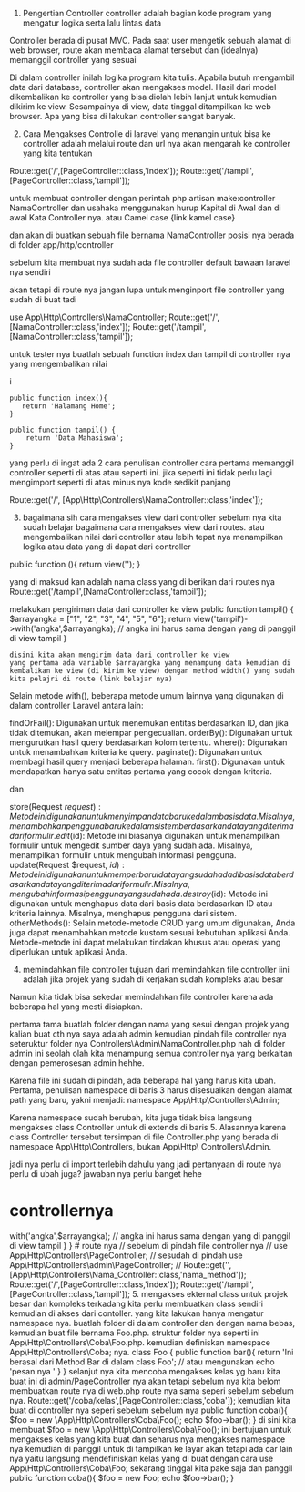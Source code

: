 1. Pengertian Controller
controller adalah bagian kode program yang mengatur logika serta lalu
lintas data

Controller berada di pusat MVC. Pada saat user mengetik sebuah alamat di web browser,
route akan membaca alamat tersebut dan (idealnya) memanggil controller yang sesuai

Di dalam controller inilah logika program kita tulis. Apabila butuh mengambil data dari
database, controller akan mengakses model. Hasil dari model dikembalikan ke controller yang
bisa diolah lebih lanjut untuk kemudian dikirim ke view. Sesampainya di view, data tinggal
ditampilkan ke web browser.
Apa yang bisa di lakukan controller sangat banyak.

2. Cara Mengakses Controlle
di laravel yang menangin untuk bisa ke controller adalah melalui route dan url nya akan mengarah ke controller yang kita tentukan 

Route::get('/',[PageController::class,'index']);
Route::get('/tampil',[PageController::class,'tampil']);

untuk membuat controller dengan perintah php artisan make:controller NamaController dan usahaka menggunakan hurup Kapital di Awal dan di awal Kata Controller nya. atau Camel case {link kamel case}

dan akan di buatkan sebuah file bernama NamaController posisi nya berada di folder app/http/controller

sebelum kita membuat nya sudah ada file controller default bawaan laravel nya sendiri

akan tetapi di route nya jangan lupa untuk menginport file controller yang sudah di buat tadi

use App\Http\Controllers\NamaController;
Route::get('/',[NamaController::class,'index']);
Route::get('/tampil',[NamaController::class,'tampil']);

untuk tester nya buatlah sebuah function index dan tampil di controller nya yang mengembalikan nilai 
<!-- kode di sembunyikan -->i
    public function index(){
       return 'Halamang Home';
    }

    public function tampil() {
        return 'Data Mahasiswa';
    }

yang perlu di ingat ada  2 cara penulisan controller 
cara pertama memanggil controller seperti di atas atau 
seperti ini. jika seperti ini tidak perlu lagi mengimport seperti di atas minus nya kode sedikit panjang

Route::get('/', [App\Http\Controllers\NamaController::class,'index']);

3. bagaimana sih cara mengakses view dari controller
sebelum nya kita sudah belajar bagaimana cara mengakses view dari routes.  atau mengembalikan nilai dari controller atau lebih tepat nya menampilkan logika atau data yang di dapat dari controller

public function <nama fungsi>(){
    return view('');
} 

yang di maksud kan adalah nama class yang di berikan dari routes nya
Route::get('/tampil',[NamaController::class,'tampil']);

melakukan pengiriman data dari controller ke view
    public function tampil() {
        $arrayangka = ["1", "2", "3", "4", "5", "6"];
        return view('tampil')->with('angka',$arrayangka);
        // angka ini harus sama dengan yang di panggil di view tampil
    }

    disini kita akan mengirim data dari controller ke view
    yang pertama ada variable $arrayangka yang menampung data kemudian di kembalikan ke view (di kirim ke view) dengan method width() yang sudah kita pelajri di route (link belajar nya)
Selain metode with(), beberapa metode umum lainnya yang digunakan di dalam controller Laravel antara lain:

findOrFail(): Digunakan untuk menemukan entitas berdasarkan ID, dan jika tidak ditemukan, akan melempar pengecualian.
orderBy(): Digunakan untuk mengurutkan hasil query berdasarkan kolom tertentu.
where(): Digunakan untuk menambahkan kriteria ke query.
paginate(): Digunakan untuk membagi hasil query menjadi beberapa halaman.
first(): Digunakan untuk mendapatkan hanya satu entitas pertama yang cocok dengan kriteria.

dan

store(Request $request): Metode ini digunakan untuk menyimpan data baru ke dalam basis data. Misalnya, menambahkan pengguna baru ke dalam sistem berdasarkan data yang diterima dari formulir.
edit($id): Metode ini biasanya digunakan untuk menampilkan formulir untuk mengedit sumber daya yang sudah ada. Misalnya, menampilkan formulir untuk mengubah informasi pengguna.
update(Request $request, $id): Metode ini digunakan untuk memperbarui data yang sudah ada di basis data berdasarkan data yang diterima dari formulir. Misalnya, mengubah informasi pengguna yang sudah ada.
destroy($id): Metode ini digunakan untuk menghapus data dari basis data berdasarkan ID atau kriteria lainnya. Misalnya, menghapus pengguna dari sistem.
otherMethods(): Selain metode-metode CRUD yang umum digunakan, Anda juga dapat menambahkan metode kustom sesuai kebutuhan aplikasi Anda. Metode-metode ini dapat melakukan tindakan khusus atau operasi yang diperlukan untuk aplikasi Anda.

4. memindahkan file controller 
tujuan dari memindahkan file controller iini adalah jika projek yang sudah di kerjakan sudah kompleks atau besar

Namun kita tidak bisa sekedar memindahkan file controller karena ada beberapa hal yang
mesti disiapkan.

pertama tama buatlah folder dengan nama yang sesui dengan projek yang kalian buat cth nya saya adalah admin
kemudian pindah file controller nya
seteruktur folder nya Controllers\Admin\NamaController.php
nah di folder admin ini seolah olah kita 
menampung semua controller nya yang berkaitan dengan pemerosesan admin hehhe. 

Karena file ini sudah di pindah, ada beberapa hal yang harus kita ubah. Pertama, penulisan
namespace di baris 3 harus disesuaikan dengan alamat path yang baru, yakni menjadi:
namespace App\Http\Controllers\Admin;

Karena namespace sudah berubah, kita juga tidak bisa langsung mengakses class Controller
untuk di extends di baris 5. Alasannya karena class Controller tersebut tersimpan di file
Controller.php yang berada di namespace App\Http\Controllers, bukan App\Http\ Controllers\Admin.

jadi nya perlu di import terlebih dahulu 
yang jadi pertanyaan di route nya perlu di ubah juga? jawaban nya perlu banget hehe

# controllernya
<?php

namespace App\Http\Controllers\admin;

use Illuminate\Http\Request;
use App\Http\Controllers\Controller;
class PageController extends Controller
{
    //
    public function index(){
       return 'Halamang Home';
    }

    public function tampil() {
        $arrayangka = ["1", "2", "3", "4", "5", "6"];
        return view('tampil')->with('angka',$arrayangka);
        // angka ini harus sama dengan yang di panggil di view tampil
    }
}

# route nya
// sebelum di pindah file controller nya
// use App\Http\Controllers\PageController;

// sesudah di pindah 
use App\Http\Controllers\admin\PageController;

// Route::get('<url>',[App\Http\Controllers\Nama_Controller::class,'nama_method']);
Route::get('/',[PageController::class,'index']);
Route::get('/tampil',[PageController::class,'tampil']);


5. mengakses ekternal class 
untuk projek besar dan kompleks terkadang kita perlu membuatkan class sendiri kemudian di akses dari contoller. yang kita lakukan hanya mengatur namespace nya.

buatlah folder di dalam controller dan dengan nama bebas, kemudian buat file bernama Foo.php. struktur folder nya seperti ini App\Http\Controllers\Coba\Foo.php.

kemudian definiskan  namespace App\Http\Controllers\Coba; nya. class Foo
{
    public function bar(){
        return 'Ini berasal dari Method Bar di dalam class Foo';
        // atau mengunakan echo 'pesan nya '
    }
}

selanjut nya kita mencoba mengakses kelas yg baru kita buat ini di admin/PageController nya akan tetapi sebelum nya kita belom membuatkan route nya di web.php route nya sama seperi sebelum sebelum nya.

Route::get('/coba/kelas',[PageController::class,'coba']);

kemudian kita buat di controller nya seperi sebelum sebelum nya 

    public function coba(){
        $foo = new \App\Http\Controllers\Coba\Foo();
        echo $foo->bar();
    }
di sini kita membuat $foo = new \App\Http\Controllers\Coba\Foo(); ini bertujuan untuk mengakses kelas yang kita buat dan seharus nya mengakses namespace nya kemudian di panggil untuk di tampilkan ke layar
akan tetapi ada car lain nya yaitu langsung mendefiniskan kelas yang di buat dengan cara

use App\Http\Controllers\Coba\Foo;

sekarang tinggal kita pake saja dan panggil
    
    public function coba(){
        $foo = new Foo;
        echo $foo->bar();
    }


